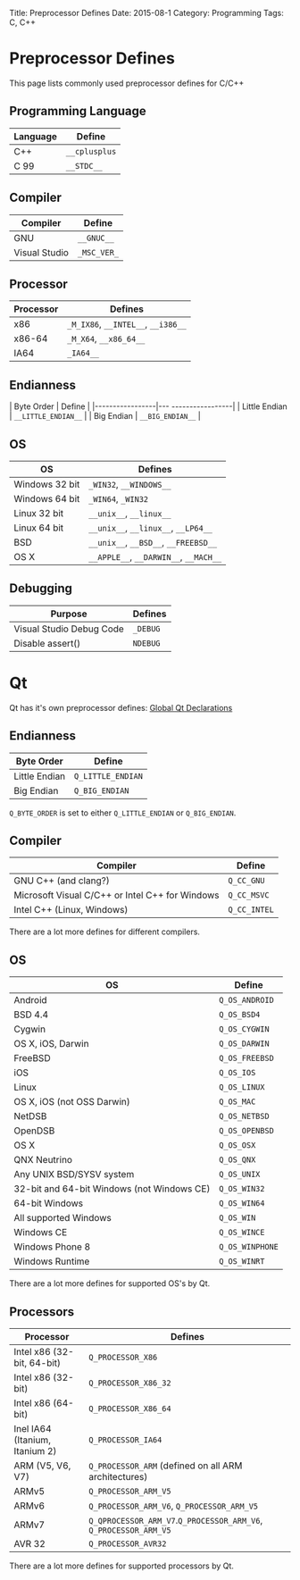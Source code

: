 Title: Preprocessor Defines
Date: 2015-08-1
Category: Programming
Tags: C, C++

Preprocessor Defines
====================

This page lists commonly used preprocessor defines for C/C++


Programming Language
--------------------

| Language | Define        |
|----------|---------------|
| C++      | `__cplusplus` |
| C 99     | `__STDC__`    |


Compiler
--------

| Compiler      | Define      |
|---------------|-------------|
| GNU           | `__GNUC__`  |
| Visual Studio | `_MSC_VER_` |


Processor
---------

| Processor      | Defines                           |
|----------------|-----------------------------------|
| x86            |`_M_IX86`, `__INTEL__`, `__i386__` |
| x86-64         |`_M_X64`, `__x86_64__`             |
| IA64           |`_IA64__`                          |


Endianness
----------

| Byte Order      | Define              |
|-----------------|--- -----------------|
| Little Endian   | `__LITTLE_ENDIAN__` |
| Big Endian      | `__BIG_ENDIAN__`    |


OS
--

| OS              | Defines                               |
|-----------------|---------------------------------------|
| Windows 32 bit  | `_WIN32`, `__WINDOWS__`               |
| Windows 64 bit  | `_WIN64`, `_WIN32`                    |
| Linux 32 bit    | `__unix__`, `__linux__`               |
| Linux 64 bit    | `__unix__`, `__linux__`, `__LP64__`   |
| BSD             | `__unix__`, `__BSD__`, `__FREEBSD__`  |
| OS X            | `__APPLE__`, `__DARWIN__`, `__MACH__` |


Debugging
---------

| Purpose                  | Defines  |
|--------------------------|----------|
| Visual Studio Debug Code | `_DEBUG` |
| Disable assert()         | `NDEBUG` |


Qt
==

Qt has it's own preprocessor defines: [Global Qt Declarations](http://doc.qt.io/qt-5/qtglobal.html)

Endianness
----------


| Byte Order    | Define            |
|---------------|-------------------|
| Little Endian | `Q_LITTLE_ENDIAN` |
| Big Endian    | `Q_BIG_ENDIAN`    |

`Q_BYTE_ORDER` is set to either `Q_LITTLE_ENDIAN` or `Q_BIG_ENDIAN`.

Compiler
--------

| Compiler                                       | Define      |
|------------------------------------------------|-------------|
| GNU C++ (and clang?)                           | `Q_CC_GNU`  |
| Microsoft Visual C/C++ or Intel C++ for Windows| `Q_CC_MSVC` |
| Intel C++ (Linux, Windows)                     | `Q_CC_INTEL`|

There are a lot more defines for different compilers.

OS
--
| OS                                          | Define         |
|---------------------------------------------|----------------|
| Android                                     |`Q_OS_ANDROID`  |
| BSD 4.4                                     |`Q_OS_BSD4`     |
| Cygwin                                      |`Q_OS_CYGWIN`   |
| OS X, iOS, Darwin                           |`Q_OS_DARWIN`   |
| FreeBSD                                     |`Q_OS_FREEBSD`  |
| iOS                                         |`Q_OS_IOS`      |
| Linux                                       |`Q_OS_LINUX`    |
| OS X, iOS (not OSS Darwin)                  |`Q_OS_MAC`      |
| NetDSB                                      |`Q_OS_NETBSD`   |
| OpenDSB                                     |`Q_OS_OPENBSD`  |
| OS X                                        |`Q_OS_OSX`      |
| QNX Neutrino                                |`Q_OS_QNX`      |
| Any UNIX BSD/SYSV system                    |`Q_OS_UNIX`     |
| 32-bit and 64-bit Windows (not Windows CE)  |`Q_OS_WIN32`    |
| 64-bit Windows                              |`Q_OS_WIN64`    |
| All supported Windows                       |`Q_OS_WIN`      |
| Windows CE                                  |`Q_OS_WINCE`    |     .
| Windows Phone 8                             |`Q_OS_WINPHONE` |
| Windows Runtime                             |`Q_OS_WINRT`    |


There are a lot more defines for supported OS's by Qt.

Processors
----------

| Processor                      | Defines                                                         |
|--------------------------------|-----------------------------------------------------------------|
| Intel x86 (32-bit, 64-bit)     | `Q_PROCESSOR_X86`                                               |
| Intel x86 (32-bit)             | `Q_PROCESSOR_X86_32`                                            |
| Intel x86 (64-bit)             | `Q_PROCESSOR_X86_64`                                            |
| Inel IA64 (Itanium, Itanium 2) | `Q_PROCESSOR_IA64`                                              |
| ARM (V5, V6, V7)               | `Q_PROCESSOR_ARM` (defined on all ARM architectures)            |
| ARMv5                          | `Q_PROCESSOR_ARM_V5`                                            |
| ARMv6                          | `Q_PROCESSOR_ARM_V6`, `Q_PROCESSOR_ARM_V5`                      |
| ARMv7                          | `Q_QPROCESSOR_ARM_V7`.`Q_PROCESSOR_ARM_V6`, `Q_PROCESSOR_ARM_V5`|
| AVR 32                         | `Q_PROCESSOR_AVR32`                                             |

There are a lot more defines for supported processors by Qt.

